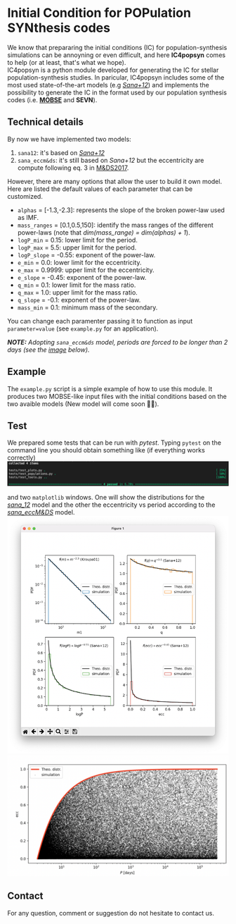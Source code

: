 # Initial Condition for POPulation SYNthesis codes

We know that prepararing the initial conditions (IC) for population-synthesis simulations can be annoyning or even difficult, and here **IC4popsyn** comes to help (or at least, that's what we hope). \
IC4popsyn is a python module developed for generating the IC for stellar population-synthesis studies. In paricular, IC4popsyn includes some of the most used state-of-the-art models (e.g [*Sana+12*](https://ui.adsabs.harvard.edu/abs/2012Sci...337..444S/abstract)) and implements the possibility to generate the IC in the format used by our population synthesis codes (i.e. [**MOBSE**](https://mobse-webpage.netlify.app/about/) and **SEVN**). 


## Technical details
By now we have implemented two models:
1. `sana12`: it's based on [*Sana+12*](https://ui.adsabs.harvard.edu/abs/2012Sci...337..444S/abstract)
2. `sana_eccm&ds`: it's still based on *Sana+12* but the eccentricity are compute following eq. 3 in [M&DS2017](https://iopscience.iop.org/article/10.3847/1538-4365/aa6fb6/pdf).

However, there are many options that allow the user to build it own model. Here are listed the default values of each parameter that can be customized. 
* `alphas` = [-1.3,-2.3]: represents the slope of the broken power-law used as IMF.    
* `mass_ranges` = [0.1,0.5,150]: identify the mass ranges of the different power-laws (note that *dim(mass_range) = dim(alphas) + 1*).  
* `logP_min` = 0.15: lower limit for the period.  
* `logP_max` = 5.5: upper limit for the period. 
* `logP_slope` = -0.55: exponent of the power-law.  
* `e_min` = 0.0: lower limit for the eccentricity.  
* `e_max` = 0.9999: upper limit for the eccentricity.  
* `e_slope` = -0.45: exponent of the power-law. 
* `q_min` = 0.1: lower limit for the mass ratio.   
* `q_max` = 1.0: upper limit for the mass ratio.  
* `q_slope` = -0.1: exponent of the power-law.  
* `mass_min` = 0.1: minimum mass of the secondary.  

You can change each paramenter passing it to function as input `parameter=value` (see `example.py` for an application).

***NOTE:** Adopting `sana_eccm&ds` model, periods are forced to be longer than 2 days (see the [image](img/eccM&DS.png) below).*

## Example
The `example.py` script is a simple example of how to use this module. It produces two MOBSE-like input files with the initial conditions based on the two avaible models (New model will come soon 👨‍💻).

## Test
We prepared some tests that can be run with *pytest*. Typing `pytest` on the command line you should obtain something like (if everything works correctly)
![img](img/cml.png)

and two `matplotlib` windows. One will show the distributions for the [*sana_12*](img/sana.png) model and the other the eccentricity vs period according to the [*sana_eccM&DS*](img/eccM&DS.png) model.  
![img](img/sana.png)  
![img](img/eccM&DS.png)

## Contact
For any question, comment or suggestion do not hesitate to contact us.